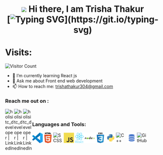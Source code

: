 <h1 align=center>
 
<img src="https://raw.githubusercontent.com/aemmadi/aemmadi/master/wave.gif" width="25px">  Hi there, I am Trisha Thakur <br/>
[![Typing SVG](https://readme-typing-svg.herokuapp.com?font=Montserrat&color=%239333F7&vCenter=true&lines=A+Passionate+Web+Developer+and+Learner;)](https://git.io/typing-svg)

</h1>


<!--<img align="right" alt="GIF" src="https://img.freepik.com/free-vector/freelancer-working-laptop-her-house_1150-35054.jpg?w=740&t=st=1663748593~exp=1663749193~hmac=382f50b696634526253c095e849cf982f3639043076db1315ec0c32a201ef921" width="310" height="280"/>-->



<h1 >Visits: </h1>    

![Visitor Count](https://profile-counter.glitch.me/trisha-thakur/count.svg)




- 🌱 I’m currently learning React js
- 💬 Ask me about Front end web development
- 📫 How to reach me: trishathakur304@gmail.com






### Reach me out on :
[<img align="left" alt="holisitc_developer | LinkedIn" width="29px" src="https://cdn-icons-png.flaticon.com/512/732/732200.png" />](mailto:trishathakur304@gmail.com) 

[<img align="left" alt="holisitc_developer | LinkedIn" width="29px" src="https://raw.githubusercontent.com/rahuldkjain/github-profile-readme-generator/master/src/images/icons/Social/linked-in-alt.svg" />](https://www.linkedin.com/in/trisha-sharan-t-549739222)

[<img align="left" alt="holisitc_developer | LinkedIn" width="30px" src="https://raw.githubusercontent.com/rahuldkjain/github-profile-readme-generator/master/src/images/icons/Social/instagram.svg" />](https://www.instagram.com/trisha.tkr)
<br />

### Languages and Tools:

[<img align="left" alt="Visual Studio Code" width="34px" src="https://raw.githubusercontent.com/github/explore/80688e429a7d4ef2fca1e82350fe8e3517d3494d/topics/visual-studio-code/visual-studio-code.png" />](https://code.visualstudio.com/download)
[<img align="left" alt="HTML5" width="34px" src="https://raw.githubusercontent.com/github/explore/80688e429a7d4ef2fca1e82350fe8e3517d3494d/topics/html/html.png" />](https://html.com/)
[<img align="left" alt="SCSS" width="34px" src="https://upload.wikimedia.org/wikipedia/commons/thumb/d/d5/Tailwind_CSS_Logo.svg/2048px-Tailwind_CSS_Logo.svg.png"/>](https://tailwindcss.com/)
[<img align="left" alt="JavaScript" width="34px" src="https://raw.githubusercontent.com/devicons/devicon/master/icons/javascript/javascript-original.svg"/>](https://javascript.com/)
[<img align="left" alt="React" width="34px" src="https://raw.githubusercontent.com/devicons/devicon/master/icons/react/react-original-wordmark.svg"/>](https://www.reactjs.org//)
[<img align="left" alt="Nodejs" width="34px" src="https://raw.githubusercontent.com/devicons/devicon/master/icons/nodejs/nodejs-original-wordmark.svg"/>](https://www.nodejs.org//) 
[<img align="left" alt="CSS3" width="34px" src="https://raw.githubusercontent.com/github/explore/80688e429a7d4ef2fca1e82350fe8e3517d3494d/topics/css/css.png" />](https://en.wikipedia.org/wiki/CSS)
[<img align="left" alt="python" width="34px" src="https://raw.githubusercontent.com/github/explore/80688e429a7d4ef2fca1e82350fe8e3517d3494d/topics/python/python.png" />](https://www.python.org/)
[<img align="left" alt="C++" width="34px" src="https://upload.wikimedia.org/wikipedia/commons/thumb/1/18/ISO_C%2B%2B_Logo.svg/1822px-ISO_C%2B%2B_Logo.svg.png"/>](https://www.cplusplus.com/)
[<img align="left" alt="SQL" width="34px" src="https://raw.githubusercontent.com/github/explore/80688e429a7d4ef2fca1e82350fe8e3517d3494d/topics/sql/sql.png" />](https://www.mysql.com/)
[<img align="left" alt="GitHub" width="34px" src="https://cdn4.iconfinder.com/data/icons/iconsimple-logotypes/512/github-512.png" />](https://github.com/)



<br/>
<br/>



<br />
<br />
<br />


